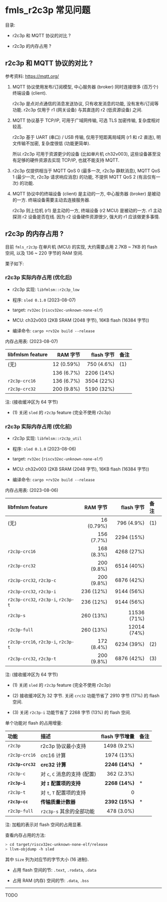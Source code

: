 # fmls_r2c3p 常见问题

目录:

- r2c3p 和 MQTT 协议的对比 ?

- r2c3p 的内存占用 ?

## r2c3p 和 MQTT 协议的对比 ?

参考资料: <https://mqtt.org/>

1. MQTT 协议使用发布/订阅模型, 中心服务器 (broker) 同时连接很多 (百万个)
   终端设备 (client).

   r2c3p 是点对点通信的消息发送协议, 只有收发消息的功能, 没有发布/订阅等功能.
   r2c3p 仅用于 r1 (网关设备) 与其直连的 r2 (低资源设备) 之间.

2. MQTT 协议基于 TCP/IP, 可用于广域网传输, 可选 TLS 加密传输, 复杂度相对较高.

   r2c3p 基于 UART (串口) / USB 传输, 仅用于短距离局域网 (r1 和 r2 直连),
   明文传输不加密, 复杂度很低 (功能更简单).

   所以 r2c3p 可用于资源更少的设备 (比如单片机 ch32v003),
   这些设备甚至没有足够的硬件资源去实现 TCP/IP, 也就不能支持 MQTT.

3. r2c3p 仅提供相当于 MQTT QoS 0 (最多一次, r2c3p 静默消息), MQTT QoS 1
   (最少一次, r2c3p 请求响应消息) 的功能, 不提供 MQTT QoS 2 (有且仅有一次)
   的功能.

4. MQTT 协议中的终端设备 (client) 是主动的一方, 中心服务器 (broker)
   是被动的一方. 终端设备需要主动去连接服务器.

   r2c3p 则上位机 (r1) 是主动的一方, 终端设备 (r2 MCU) 是被动的一方. r1 主动探测
   r2 设备是否在线. 因为 r2 设备硬件资源很少, 强大的 r1 应该做更多事情.

## r2c3p 的内存占用 ?

目前 `fmls_r2c3p` 在单片机 (MCU) 的实现, 大约需要占用 2.7KB ~ 7KB 的 flash 空间,
以及 136 ~ 220 字节的 RAM 空间.

栗子如下:

### r2c3p 实际内存占用 (优化后)

- r2c3p 实现: `libfmlsm::r2c3p_low`

- 程序: `sled 0.1.0` (2023-08-07)

- target: `rv32ec` (`riscv32ec-unknown-none-elf`)

- MCU: ch32v003 (2KB SRAM (2048 字节), 16KB flash (16384 字节))

- 编译命令: `cargo +rv32e build --release`

内存占用表: (2023-08-07)

| libfmlsm feature |   RAM 字节 | flash 字节 | 备注 |
| :--------------- | ---------: | ---------: | :--- |
| (无)             | 12 (0.59%) | 750 (4.6%) | (1)  |
|                  | 136 (6.7%) | 2206 (14%) |      |
| `r2c3p-crc16`    | 136 (6.7%) | 3504 (22%) |      |
| `r2c3p-crc32`    | 200 (9.8%) | 5190 (32%) |      |

注: (接收缓冲区为 64 字节)

- (1) 关闭 `sled` 的 `r2c3p` feature (完全不使用 r2c3p)

### r2c3p 实际内存占用 (优化前)

- r2c3p 实现: `libfmlsm::r2c3p_util`

- 程序: `sled 0.1.0` (2023-08-06)

- target: `rv32ec` (`riscv32ec-unknown-none-elf`)

- MCU: ch32v003 (2KB SRAM (2048 字节), 16KB flash (16384 字节))

- 编译命令: `cargo +rv32e build --release`

内存占用表: (2023-08-06)

| libfmlsm feature                    |   RAM 字节 |  flash 字节 | 备注 |
| :---------------------------------- | ---------: | ----------: | :--- |
| (无)                                | 16 (0.79%) |  796 (4.9%) | (1)  |
|                                     | 156 (7.7%) |  2294 (15%) |      |
| `r2c3p-crc16`                       | 168 (8.3%) |  4268 (27%) |      |
| `r2c3p-crc32`                       | 200 (9.8%) |  6514 (40%) |      |
| `r2c3p-crc32`, `r2c3p-c`            | 200 (9.8%) |  6876 (42%) |      |
| `r2c3p-crc32`, `r2c3p-i`            |  236 (12%) |  9144 (56%) |      |
| `r2c3p-crc32`, `r2c3p-i`, `r2c3p-t` |  236 (12%) |  9144 (56%) |      |
| `r2c3p-s`                           |  260 (13%) | 11536 (71%) |      |
| `r2c3p-full`                        |  260 (13%) | 12014 (74%) |      |
| `r2c3p-crc16`, `r2c3p-i`, `r2c3p-t` | 172 (8.4%) |  6234 (39%) | (2)  |
| `r2c3p-crc32`, `r2c3p-t`            | 200 (9.8%) |  6876 (42%) | (3)  |

注: (接收缓冲区为 64 字节)

- (1) 关闭 `sled` 的 `r2c3p` feature (完全不使用 r2c3p)

- (2) 接收缓冲区为 32 字节. 关闭 `crc32` 功能节省了 2910 字节 (17%) 的 flash
  空间.

- (3) 关闭 `r2c3p-i` 功能节省了 2268 字节 (13%) 的 flash 空间.

单个功能对 flash 的占用增量:

| 功能              | 描述                          | flash 字节增量 | 备注 |
| :---------------- | :---------------------------- | -------------: | :--- |
| `r2c3p`           | r2c3p 协议最小支持            |    1498 (9.2%) |      |
| `r2c3p-crc16`     | crc16 计算                    |     1974 (13%) |      |
| **`r2c3p-crc32`** | **crc32 计算**                | **2246 (14%)** | *    |
| `r2c3p-c`         | 对 `c`, `C` 消息的支持 (配置) |     362 (2.3%) |      |
| **`r2c3p-i`**     | **对 `I` 配置项的支持**       | **2268 (14%)** | *    |
| `r2c3p-t`         | 对 `t`, `T` 配置项的支持      |              0 |      |
| **`r2c3p-cc`**    | **传输质量计数器**            | **2392 (15%)** | *    |
| `r2c3p-full`      | `r2c3p-s` 其余的全部功能      |     478 (3.0%) |      |

注: 加粗的表示对 flash 空间的占用显著.

查看内存占用的方法:

```sh
> cd target/riscv32ec-unknown-none-elf/release
> llvm-objdump -h sled
```

其中 `Size` 列为对应节的字节大小 (16 进制).

- 占用 flash 空间的节: `.text`, `.rodata`, `.data`

- 占用 RAM (内存) 空间的节: `.data`, `.bss`

---

TODO
